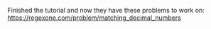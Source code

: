 Finished the tutorial and now they have these problems to work on:
https://regexone.com/problem/matching_decimal_numbers

